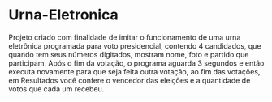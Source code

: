 # Urna-Eletronica

Projeto criado com finalidade de imitar o funcionamento de uma urna eletrônica programada para voto presidencial, contendo 4 candidados,
que quando tem seus números digitados, mostram nome, foto e partido que participam. Após o fim da votação, o programa aguarda 3 segundos
e então executa novamente para que seja feita outra votação, ao fim das votações, em Resultados você confere o vencedor das eleições e a 
quantidade de votos que cada um recebeu.
